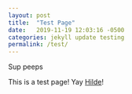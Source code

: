 ```yaml
---
layout: post
title:  "Test Page"
date:   2019-11-19 12:03:16 -0500
categories: jekyll update testing
permalink: /test/
---
```

Sup peeps

This is a test page!
Yay [Hilde][hilde-data]!

[hilde-data]: https://8wayrun.com/wiki/hilde-frame-data-sc5/